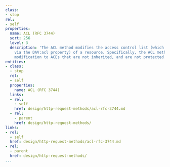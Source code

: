 ```yaml
---
class:
- stop
rel:
- self
properties:
  name: ACL (RFC 3744)
  sort: 256
  level: 3
  description: 'The ACL method modifies the access control list (which can be read
    via the DAV:acl property) of a resource. Specifically, the ACL method only permits
    modification to ACEs that are not inherited, and are not protected. '
entities:
- class:
  - stop
  rel:
  - self
  properties:
    name: ACL (RFC 3744)
  links:
  - rel:
    - self
    href: design/http-request-methods/acl-rfc-3744.md
  - rel:
    - parent
    href: design/http-request-methods/
links:
- rel:
  - self
  href: design/http-request-methods/acl-rfc-3744.md
- rel:
  - parent
  href: design/http-request-methods/
...
```

